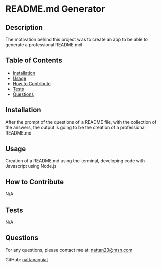# README.md Generator

## Description
  
The motivation behind this project was to create an app to be able to generate a professional README.md

## Table of Contents

- [Installation](#installation)
- [Usage](#usage)
- [How to Contribute](#contributions)
- [Tests](#tests)
- [Questions](#questions)

## Installation

After the prompt of the questions of a README file, with the collection of the answers, the output is going to be the creation of a professional README.md

## Usage

Creation of a README.md using the terminal, developing code with Javascript using Node.js

## How to Contribute

N/A

## Tests

N/A

## Questions

For any questions, please contact me at: [nattan23@msn.com](mailto:nattan23@msn.com)

GitHub: [nattanaguiat](https//github.com/nattanaguiat)
